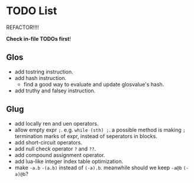 # TODO List

REFACTOR!!!!

**Check in-file TODOs first**!

## Glos

- add tostring instruction.
- add hash instruction.
  - find a good way to evaluate and update glosvalue's hash.
- add truthy and falsey instruction.

## Glug

- add locally ren and uen operators.
- allow empty expr `;`. e.g. `while (sth) ;`. a possible method is making `;` termination marks of expr, instead of seperators in blocks.
- add short-circuit operators.
- add null check operator `?` and `??`.
- add compound assignment operator.
- add lua-like integer index table optimization.
- make `-a.b` `-(a.b)` instead of `(-a).b`. meanwhile should we keep `-a@b` `(-a)@b`?

